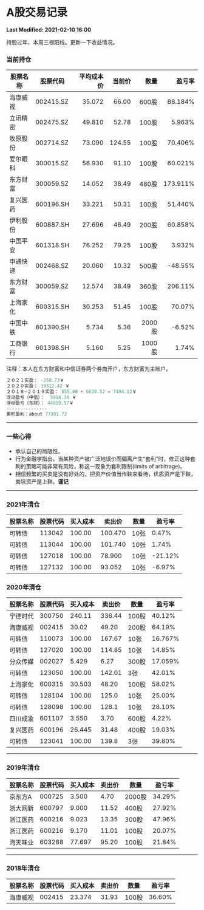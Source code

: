# A股交易记录

**Last Modified: 2021-02-10 16:00**

持股过年，本周三根阳线。更新一下收益情况。

### 当前持仓

| 股票名称 | 股票代码 | 平均成本价 | 当前价 | 数量  | 盈亏率 |
|   ---- | ---- | ---: | ---: | ---: | ---: |
| 海康威视 | 002415.SZ | 35.072 | 66.00 | 600股 | 88.184% |
| 立讯精密 | 002475.SZ | 49.810 | 52.78 | 100股 | 5.963% |
| 牧原股份 | 002714.SZ | 73.090 | 124.55 | 100股 | 70.406% |
| 爱尔眼科 | 300015.SZ | 56.930 | 91.10 | 100股 | 60.021% |
| 东方财富 | 300059.SZ | 14.052 | 38.49 | 480股 | 173.911% |
| 复兴医药 | 600196.SH | 33.221 | 50.31 | 100股 | 51.440% |
| 伊利股份 | 600887.SH | 27.696 | 46.49 | 200股 | 60.858% |
| 中国平安 | 601318.SH | 76.252 | 79.25 | 100股 | 3.932% |
| 申通快递 | 002468.SZ | 20.060 | 10.32 | 500股 | -48.55% |
| 东方财富 | 300059.SZ | 12.574 | 38.49 | 360股 | 206.11% |
| 上海家化 | 600315.SH | 30.253 | 51.45 | 100股 | 70.07% |
| 中国中铁 | 601390.SH |  5.734 | 5.36 |2000股 | -6.52% |
| 工商银行 | 601398.SH |  5.160 | 5.25 |1000股 | 1.74% |

注释：本人在东方财富和中信证券两个券商开户，东方财富为主账户。


```python
２０２１实盈： -258.73￥
２０２０实盈： 19312.42 ￥
２０１８~２０１９实盈： 855.60 + 6638.52 = 7494.12￥
浮动盈亏（中信）：  5914.34 ￥
浮动盈亏（东财）： 44919.57￥
---------------
累积盈利：about 77381.72
```

-----------------

### 一些心得

- 承认自己的局限性。
- 行为金融学指出，当某种资产被广泛地误价而偏离产生“套利”时，修正这种套利的策略可能非常有风险，称这一现象为套利限制(limits of arbitrage)。
- 相信频繁的买卖是没有好处的，把资产价值当作鞅来看待，优质资产是下鞅，粪坑资产是上鞅。**谨记**

-------------------------------------------------

### 2021年清仓
| 股票名称 | 股票代码 | 买入成本 | 卖出价 | 数量  | 盈亏率 |
| ---- | ---- | ---- | ---- | ---- | ---- |
|   可转债 | 113042    | 100.00 | 100.470|  10张 | 0.47% |
|   可转债 | 113044    | 100.00 | 101.740|  10张 | 1.74% |
|   可转债 | 127018    | 100.00 | 78.900 |  10张 | -21.12% |
|   可转债 | 127132    | 100.00 |93.052 |  10张 | -6.97% |


### 2020年清仓

| 股票名称 | 股票代码 | 买入成本 | 卖出价 | 数量  | 盈亏率 |
| ---- | ---- | ---- | ---- | ---- | ---- |
| 宁德时代 | 300750   | 240.11   | 336.44 | 100股 | 40.12% |
| 海康威视 | 002415 | 30.02 | 49.20 | 200股 | 64.19%  |
|   可转债 | 110073    | 100.00 | 167.67 |  10张 | 16.767% |
|   可转债 | 127020 | 100.00 |114.85 |  10张 | 14.85% |
| 分众传媒 | 002027 |  5.429 |  6.27 | 300股 |  17.059% |
|   可转债 | 123050 | 100.00 | 142.01 |   3张 | 42.01% |
| 上海家化 | 600315 | 30.503 | 48.20 | 100股 | 58.02% |
|   可转债 | 128104 | 100.00 | 125.0 | 10张  | 25.00% |
|   可转债 | 128098 | 100.00 | 128.1 | 10张  | 28.10% |
| 四川成渝 | 601107 |  3.550 |  3.70 | 600股 |  4.22% |
| 复兴医药 | 600196 | 26.445 | 31.48 | 400股 | 19.03% |
|   可转债 | 123041 | 100.00 | 139.8 |   3张 | 39.80% |

---------------------------------------

### 2019年清仓

| 股票名称 | 股票代码 | 买入成本 | 卖出价 | 数量  | 盈亏率 |
| ---- | ---- | ---- | ---- | ---- | ---- |
| 京东方A  | 000725 | 3.500 | 4.70 | 2000股 | 34.29% |
| 浙大网新 | 600797 | 9.000 | 11.52 | 400股 | 27.92% |
| 浙江医药 | 600216 | 9.023 | 13.35 | 300股 | 47.96% |
| 浙江医药 | 600216 | 9.170 | 11.01 | 100股 | 20.07% |
| 海天味业 | 603288 |77.697 | 95.20 | 100股 | 21.84% |

--------------------------

### 2018年清仓

| 股票名称 | 股票代码 | 买入成本 | 卖出价 | 数量  | 盈亏率 |
| -------- | -------- | -------- | ------ | ----- | ------ |
| 海康威视 | 002415   | 23.374   | 31.93  | 100股 | 36.60% |

